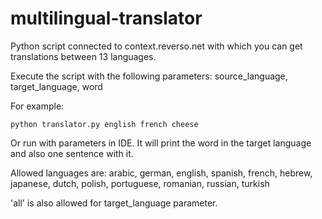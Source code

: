 # multilingual-translator
Python script connected to context.reverso.net with which you can get translations between 13 languages.

Execute the script with the following parameters: source_language, target_language, word

For example:
```
python translator.py english french cheese
```

Or run with parameters in IDE.
It will print the word in the target language and also one sentence with it.

Allowed languages are: arabic, german, english, spanish, french, hebrew, japanese, dutch, polish, portuguese, romanian, russian, turkish

'all' is also allowed for target_language parameter.
